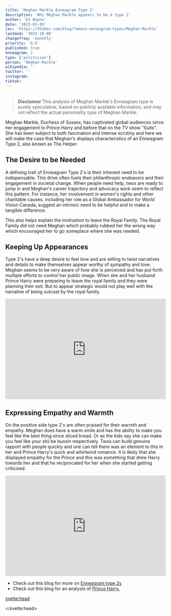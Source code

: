 ```yaml
---
title: 'Meghan Markle Enneagram Type 2'
description: 'Why Meghan Markle appears to be a type 2'
author: 'DJ Wayne'
date: '2023-03-09'
loc: 'https://9takes.com/blog/famous-enneagram-types/Meghan-Markle'
lastmod: '2023-10-08'
changefreq: 'monthly'
priority: '0.6'
published: true
enneagram: 2
type: ['politician']
person: 'Meghan-Markle'
wikipedia: ''
twitter: ''
instagram:
tiktok:
---
```


<script>
	import  PopCard  from "../../../lib/components/atoms/PopCard.svelte";
</script>
<div
	style="display: flex;
    justify-content: center;
    margin: 1rem 0;
	"
>
	<PopCard
		image={`/types/2s/${'Meghan-Markle'}.webp`}
		showIcon={false}
		enneagramType="2"
		displayText="Meghan Markle"
		subtext=""
	/>
</div>

> **Disclaimer** This analysis of Meghan Markle's Enneagram type is purely speculative, based on publicly available information, and may not reflect the actual personality type of Meghan Markle.

<p class="firstLetter">Meghan Markle, Duchess of Sussex, has captivated global audiences since her engagement to Prince Harry and before that on the TV show "Suits". She has been subject to both fascination and intense scrutiny and here we will make the case that Meghan's displays characteristics of an Enneagram Type 2, also known as The Helper.</p>

## The Desire to be Needed

A defining trait of Enneagram Type 2's is their inherent need to be indispensable. This drive often fuels their philanthropic endeavors and their engagement in societal change. When people need help, twos are ready to jump in and Meghan's career trajectory and advocacy work seem to reflect this pattern. For instance, her involvement in women's rights and other charitable causes, including her role as a Global Ambassador for World Vision Canada, suggest an intrinsic need to be helpful and to make a tangible difference.

This also helps explain the motivation to leave the Royal Family. The Royal Family did not need Meghan which probably rubbed her the wrong way which encouraged her to go someplace where she was needed.

## Keeping Up Appearances

Type 2's have a deep desire to feel love and are willing to twist narratives and details to make themselves appear worthy of sympathy and love. Meghan seems to be very aware of how she is perceived and has put forth multiple efforts to control her public image. When she and her husband Prince Harry were preparing to leave the royal family and they were planning their exit. But to appear strategic would not play well with the narrative of being outcast by the royal family.

<div class="iframe-container">
<iframe width="100%" height="315" src="https://www.youtube.com/embed/GVc-Cai-rYs?clip=Ugkxp9SeQd0c9RRykVUkOj9_Xc9dprHWscii&amp;clipt=EMD4Hhi5gSE" title="YouTube video player" frameborder="0" allow="accelerometer; autoplay; clipboard-write; encrypted-media; gyroscope; picture-in-picture; web-share" allowfullscreen></iframe>
</div>

## Expressing Empathy and Warmth

On the positive side type 2's are often praised for their warmth and empathy. Meghan does have a warm smile and has the ability to make you feel like the best thing since sliced bread. Or as the kids say she can make you feel like your shii be bussin respectively. Twos can build genuine rapport with people quickly and one can tell there was an element to this in her and Prince Harry's quick and whirlwind romance. It is likely that she displayed empathy for the Prince and this was something that drew Harry towards her and that he reciprocated for her when she started getting criticized.

<div class="iframe-container">
<iframe width="100%" height="315" src="https://www.youtube.com/embed/Lb_yl4rOEVw" title="YouTube video player" frameborder="0" allow="accelerometer; autoplay; clipboard-write; encrypted-media; gyroscope; picture-in-picture; web-share" allowfullscreen></iframe>
</div>

- Check out this blog for more on <a href="/blog/enneagram/enneagram-type-2">Enneagram type 2s</a>
- Check out this blog for an analysis of <a href="/blog/famous-enneagram-types/Prince-Harry">Prince Harry.</a>

<svelte:head>

<script type="application/ld+json">
 {
  "@context": "http://schema.org",
  "@graph": [
    {
      "@type": "Article",
      "articleBody": "Meghan Markle, Duchess of Sussex, has captivated global audiences since her engagement to Prince Harry and before that on the TV show \"Suits\". She displays characteristics of an Enneagram Type 2, also known as The Helper. A defining trait of Enneagram Type 2’s is their inherent need to be indispensable, which is evident in Meghan's philanthropic endeavors and her engagement in societal change. Meghan's career trajectory and advocacy work, including her role as a Global Ambassador for World Vision Canada, suggest an intrinsic need to be helpful. Her decision to leave the Royal Family might have been influenced by her desire to be in a place where she felt needed. Meghan is also very aware of her public image and has made efforts to control it. On the positive side, she is often praised for her warmth and empathy.",
      "creator": {
        "@type": "Person",
        "name": "DJ Wayne",
        "sameAs": ["https://www.instagram.com/djwayne3/", "https://www.youtube.com/@djwayne3", "https://www.linkedin.com/in/davidtwayne/", "https://twitter.com/djwayne3"
        ]
      },
      "author": {
        "@type": "Person",
        "name": "DJ Wayne",
        "sameAs": ["https://www.instagram.com/djwayne3/", "https://www.youtube.com/@djwayne3", "https://www.linkedin.com/in/davidtwayne/", "https://twitter.com/djwayne3"
        ]
      },
      "dateModified": {
        "@type": "Date",
        "@value": "2023-10-08"
      },
      "datePublished": {
        "@type": "Date",
        "@value": "2023-03-09"
      },
      "description": "This blog post examines why Meghan Markle appears to be an Enneagram Type 2. It delves into her personality traits, motivations, and actions that might be related to the core attributes of a Type 2.",
      "headline": "Meghan Markle Enneagram Type 2",
      "image": {
        "@type": "ImageObject",
        "height": 900,
        "url": "https://9takes.com/types/2s/Meghan-Markle.webp",
        "width": 900
      },
      "mainEntityOfPage": {
        "@id": "https://9takes.com/blog/famous-enneagram-types/Meghan-Markle",
        "@type": "WebPage"
      },
      "mentions": {
        "@type": "Person",
        "name": "Meghan Markle",
        "sameAs": ["https://en.wikipedia.org/wiki/Meghan_Markle","https://twitter.com/MeghanMarkle","https://www.instagram.com/meghanmarkle/"
        ]
      },
      "publisher": {
        "@type": "Organization",
        "sameAs": ["https://www.instagram.com/9takesdotcom/", "https://twitter.com/9takesdotcom"],
        "logo": {
          "@type": "ImageObject",
          "url": "https://9takes.com/brand/darkRubix.png"
        },
        "name": "9takes"
      }
    },
    {
      "@type": "FAQPage",
      "mainEntity": [
        {
          "@type": "Question",
          "acceptedAnswer": {
            "@type": "Answer",
            "text": "Meghan Markle displays characteristics of an Enneagram Type 2, also known as The Helper. This type is characterized by their inherent need to be indispensable, often driving their philanthropic endeavors and societal engagement. Meghan's involvement in various charitable causes and her role as a Global Ambassador for World Vision Canada are indicative of this trait."
          },
          "name": "Why is Meghan Markle considered an Enneagram Type 2?"
        },
        {
          "@type": "Question",
          "acceptedAnswer": {
            "@type": "Answer",
            "text": "Meghan's decision to leave the Royal Family, her involvement in women’s rights, and other charitable causes, including her role as a Global Ambassador for World Vision Canada, suggest her intrinsic need to be helpful and make a difference. She also has a deep desire to feel love and is very aware of her public image, making efforts to control it."
          },
          "name": "What are some examples of Meghan Markle's Type 2 characteristics?"
        }
      ]
    }
  ]
}
</script>

</svelte:head>
